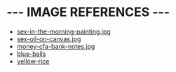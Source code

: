 
--- IMAGE REFERENCES ---
========================
- [sex-in-the-morning-painting.jpg](https://www.saatchiart.com/art/Painting-Sex-in-The-Morning/740770/3903827/view)
- [sex-oil-on-canvas.jpg](https://www.artmajeur.com/tr/kondratenkozhanna/artworks/10540897/sex)
- [money-cfa-bank-notes.jpg](https://www.jeuneafrique.com/1207343/economie/reforme-du-cfa-un-nouveau-calendrier-pour-la-future-monnaie-commune/)
- [blue-balls](https://www.advita-co.com/piscine-a-balle-balles-bleu-pour-piscine-a-balle-357.html)
- [yellow-rice](https://www.thespruceeats.com/easy-yellow-rice-recipe-3217655)